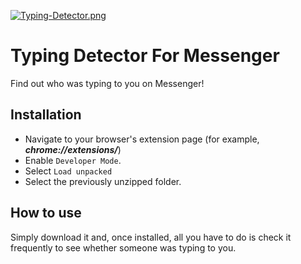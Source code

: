 [![Typing-Detector.png](https://i.postimg.cc/GhCKN7FZ/Copy-of-Typing-Detector.png)](https://postimg.cc/s1T5GJ0c)
# Typing Detector For Messenger

Find out who was typing to you on Messenger!

## Installation

- Navigate to your browser's extension page (for example, _**chrome://extensions/**_) 
- Enable `Developer Mode`.
- Select `Load unpacked`
- Select the previously unzipped folder.

## How to use

Simply download it and, once installed, all you have to do is check it frequently to see whether someone was typing to you.
